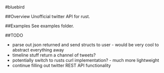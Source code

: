 #bluebird

##Overview
Unofficial twitter API for rust.

##Examples
See examples folder.

##TODO
- parse out json returned and send structs to user - would be very cool to abstract everything away
- timeline stuff return a channel of tweets?
- potentially switch to rusts curl implementation? - much more lightweight
- continue filling out twitter REST API functionality

